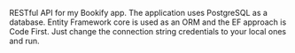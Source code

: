 RESTful API for my Bookify app. The application uses PostgreSQL as a database. 
Entity Framework core is used as an ORM and the EF approach is Code First. 
Just change the connection string credentials to your local ones and run.